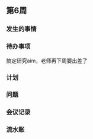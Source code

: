 <!--
 * @Author: Runze Yuan 1959180242@qq.com
 * @Date: 2023-03-16 16:32:59
 * @LastEditors: Runze Yuan 1959180242@qq.com
 * @LastEditTime: 2023-03-16 16:34:47
 * @FilePath: \Dissertation2022\日志\3.16-3.22.md
 * @Description: 
 * 
 * Copyright (c) 2023 by ${git_name_email}, All Rights Reserved. 
-->
## 第6周

### 发生的事情

### 待办事项

搞定研究aim，老师再下周要出差了

### 计划

### 问题

### 会议记录

### 流水账



